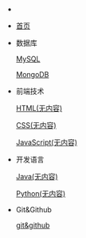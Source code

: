 * <!-- docs/_sidebar.md --> 
- [首页](/) 

- 数据库
  
  [MySQL](database/mysql/)

  [MongoDB](database/MongoDB/)
  
- 前端技术
  
  [HTML(无内容)]()
  
  [CSS(无内容)]()
  
  [JavaScript(无内容)]()
  
- 开发语言
  
  [Java(无内容)]()
  
  [Python(无内容)]()
  
- Git&Github
  
  [git&github](git&github/)